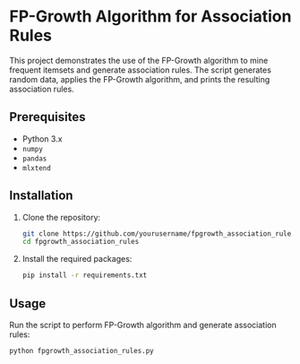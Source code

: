 # FP-Growth Algorithm for Association Rules

This project demonstrates the use of the FP-Growth algorithm to mine frequent itemsets and generate association rules. The script generates random data, applies the FP-Growth algorithm, and prints the resulting association rules.

## Prerequisites

- Python 3.x
- `numpy`
- `pandas`
- `mlxtend`

## Installation

1. Clone the repository:
    ```sh
    git clone https://github.com/yourusername/fpgrowth_association_rules.git
    cd fpgrowth_association_rules
    ```

2. Install the required packages:
    ```sh
    pip install -r requirements.txt
    ```

## Usage

Run the script to perform FP-Growth algorithm and generate association rules:
```sh
python fpgrowth_association_rules.py
